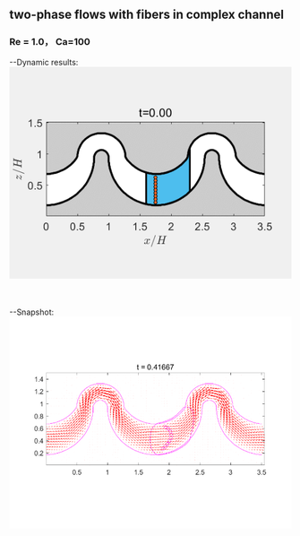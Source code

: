 ## two-phase flows with fibers in complex channel



### Re = 1.0， Ca=100

--Dynamic results:  
![contourMovieRe1.0](results/microfluidics_complex_domain/microfluidics_complex_domain_0626.gif)  

\
\
--Snapshot:  
![contourSnapRe1.0](results/microfluidics_complex_domain/snake_complex_0626.png)

